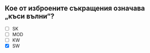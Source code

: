 ## Кое от изброените съкращения означава „къси вълни“?

<!-- Верният отговор е отбелязан с [X] -->

- [ ] SK
- [ ] MOD
- [ ] KW
- [X] SW
